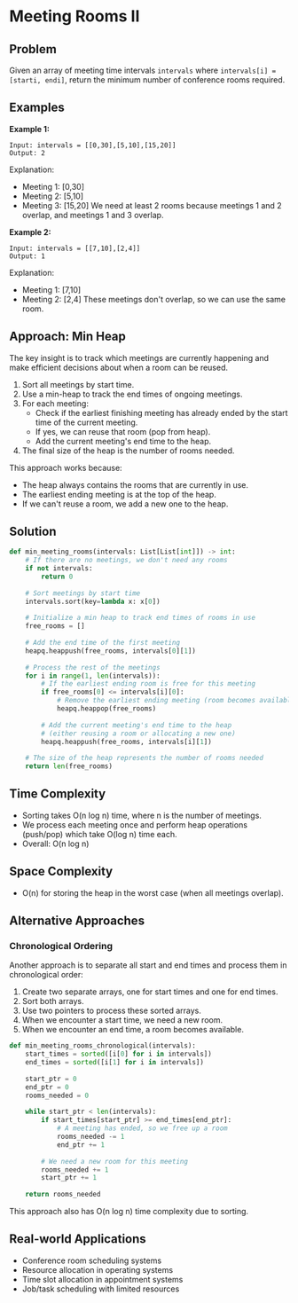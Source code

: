 # Meeting Rooms II

## Problem

Given an array of meeting time intervals `intervals` where `intervals[i] = [starti, endi]`, return the minimum number of conference rooms required.

## Examples

**Example 1:**
```
Input: intervals = [[0,30],[5,10],[15,20]]
Output: 2
```

Explanation:
- Meeting 1: [0,30]
- Meeting 2: [5,10]
- Meeting 3: [15,20]
We need at least 2 rooms because meetings 1 and 2 overlap, and meetings 1 and 3 overlap.

**Example 2:**
```
Input: intervals = [[7,10],[2,4]]
Output: 1
```

Explanation:
- Meeting 1: [7,10]
- Meeting 2: [2,4]
These meetings don't overlap, so we can use the same room.

## Approach: Min Heap

The key insight is to track which meetings are currently happening and make efficient decisions about when a room can be reused.

1. Sort all meetings by start time.
2. Use a min-heap to track the end times of ongoing meetings.
3. For each meeting:
   - Check if the earliest finishing meeting has already ended by the start time of the current meeting.
   - If yes, we can reuse that room (pop from heap).
   - Add the current meeting's end time to the heap.
4. The final size of the heap is the number of rooms needed.

This approach works because:
- The heap always contains the rooms that are currently in use.
- The earliest ending meeting is at the top of the heap.
- If we can't reuse a room, we add a new one to the heap.

## Solution

```python
def min_meeting_rooms(intervals: List[List[int]]) -> int:
    # If there are no meetings, we don't need any rooms
    if not intervals:
        return 0
    
    # Sort meetings by start time
    intervals.sort(key=lambda x: x[0])
    
    # Initialize a min heap to track end times of rooms in use
    free_rooms = []
    
    # Add the end time of the first meeting
    heapq.heappush(free_rooms, intervals[0][1])
    
    # Process the rest of the meetings
    for i in range(1, len(intervals)):
        # If the earliest ending room is free for this meeting
        if free_rooms[0] <= intervals[i][0]:
            # Remove the earliest ending meeting (room becomes available)
            heapq.heappop(free_rooms)
        
        # Add the current meeting's end time to the heap
        # (either reusing a room or allocating a new one)
        heapq.heappush(free_rooms, intervals[i][1])
    
    # The size of the heap represents the number of rooms needed
    return len(free_rooms)
```

## Time Complexity

- Sorting takes O(n log n) time, where n is the number of meetings.
- We process each meeting once and perform heap operations (push/pop) which take O(log n) time each.
- Overall: O(n log n)

## Space Complexity

- O(n) for storing the heap in the worst case (when all meetings overlap).

## Alternative Approaches

### Chronological Ordering

Another approach is to separate all start and end times and process them in chronological order:

1. Create two separate arrays, one for start times and one for end times.
2. Sort both arrays.
3. Use two pointers to process these sorted arrays.
4. When we encounter a start time, we need a new room.
5. When we encounter an end time, a room becomes available.

```python
def min_meeting_rooms_chronological(intervals):
    start_times = sorted([i[0] for i in intervals])
    end_times = sorted([i[1] for i in intervals])
    
    start_ptr = 0
    end_ptr = 0
    rooms_needed = 0
    
    while start_ptr < len(intervals):
        if start_times[start_ptr] >= end_times[end_ptr]:
            # A meeting has ended, so we free up a room
            rooms_needed -= 1
            end_ptr += 1
        
        # We need a new room for this meeting
        rooms_needed += 1
        start_ptr += 1
    
    return rooms_needed
```

This approach also has O(n log n) time complexity due to sorting.

## Real-world Applications

- Conference room scheduling systems
- Resource allocation in operating systems
- Time slot allocation in appointment systems
- Job/task scheduling with limited resources 